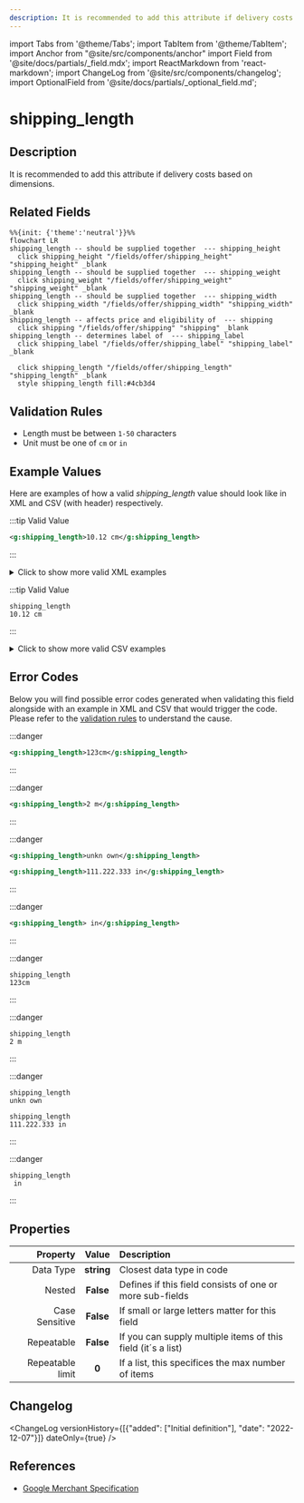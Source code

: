 ```yaml
---
description: It is recommended to add this attribute if delivery costs based on dimensions.
---
```


import Tabs from '@theme/Tabs';
import TabItem from '@theme/TabItem';
import Anchor from "@site/src/components/anchor"
import Field from '@site/docs/partials/_field.mdx';
import ReactMarkdown from 'react-markdown';
import ChangeLog from '@site/src/components/changelog';
import OptionalField from '@site/docs/partials/_optional_field.md';

# shipping_length

<OptionalField/>

## Description

It is recommended to add this attribute if delivery costs based on dimensions.


## Related Fields

```mermaid
%%{init: {'theme':'neutral'}}%%
flowchart LR
shipping_length -- should be supplied together  --- shipping_height
  click shipping_height "/fields/offer/shipping_height" "shipping_height" _blank
shipping_length -- should be supplied together  --- shipping_weight
  click shipping_weight "/fields/offer/shipping_weight" "shipping_weight" _blank
shipping_length -- should be supplied together  --- shipping_width
  click shipping_width "/fields/offer/shipping_width" "shipping_width" _blank
shipping_length -- affects price and eligibility of  --- shipping
  click shipping "/fields/offer/shipping" "shipping" _blank
shipping_length -- determines label of  --- shipping_label
  click shipping_label "/fields/offer/shipping_label" "shipping_label" _blank

  click shipping_length "/fields/offer/shipping_length" "shipping_length" _blank
  style shipping_length fill:#4cb3d4
```




## Validation Rules

- Length must be between `1-50` characters
- Unit must be one of `cm` or `in`


## Example Values

Here are examples of how a valid *shipping_length* value  should look like in XML and CSV (with header) respectively.

<Tabs>
  <TabItem value="valid_xml" label="XML" default>

:::tip Valid Value

```xml
<g:shipping_length>10.12 cm</g:shipping_length>
```

:::

<details>
  <summary>Click to show more valid XML examples</summary>
  <div>

```xml
<g:shipping_length>10.12 cm</g:shipping_length>
```

```xml
<g:shipping_length>0 cm</g:shipping_length>
```

```xml
<g:shipping_length>0.0 in</g:shipping_length>
```

```xml
<g:shipping_length>11 cm</g:shipping_length>
```

```xml
<g:shipping_length>15.2 in</g:shipping_length>
```


  </div>
</details>

 </TabItem>
  <TabItem value="valid_csv" label="CSV">

:::tip Valid Value

```csv
shipping_length
10.12 cm
```

:::

<details>
  <summary>Click to show more valid CSV examples</summary>
  <div>

```csv
shipping_length
10.12 cm
```

```csv
shipping_length
0 cm
```

```csv
shipping_length
0.0 in
```

```csv
shipping_length
11 cm
```

```csv
shipping_length
15.2 in
```


  </div>
</details>

  </TabItem>
</Tabs>

## Error Codes

Below you will find possible error codes generated when validating this field alongside with an example in XML and CSV that would trigger the code. Please refer to the [validation rules](#validation-rules) to understand the cause.

<Tabs>
  <TabItem value="invalid_xml" label="XML" default>

:::danger <Anchor id="validation_invalid_format" title="validation_invalid_format" />

```xml
<g:shipping_length>123cm</g:shipping_length>
```

:::

:::danger <Anchor id="validation_invalid_length_unit" title="validation_invalid_length_unit" />

```xml
<g:shipping_length>2 m</g:shipping_length>
```

:::

:::danger <Anchor id="validation_invalid_value" title="validation_invalid_value" />

```xml
<g:shipping_length>unkn own</g:shipping_length>
```
```xml
<g:shipping_length>111.222.333 in</g:shipping_length>
```

:::

:::danger <Anchor id="validation_missing_value" title="validation_missing_value" />

```xml
<g:shipping_length> in</g:shipping_length>
```

:::


 </TabItem>
  <TabItem value="invalid_csv" label="CSV">

:::danger <Anchor id="validation_invalid_format" title="validation_invalid_format" />

```csv
shipping_length
123cm
```

:::

:::danger <Anchor id="validation_invalid_length_unit" title="validation_invalid_length_unit" />

```csv
shipping_length
2 m
```

:::

:::danger <Anchor id="validation_invalid_value" title="validation_invalid_value" />

```csv
shipping_length
unkn own
```
```csv
shipping_length
111.222.333 in
```

:::

:::danger <Anchor id="validation_missing_value" title="validation_missing_value" />

```csv
shipping_length
 in
```

:::


  </TabItem>
</Tabs>

## Properties

|     **Property** |         **Value**          | **Description**                                              |
|-----------------:|:--------------------------:|:-------------------------------------------------------------|
|        Data Type |    **string**     | Closest data type in code                                    |
|           Nested |      **False**      | Defines if this field consists of one or more sub-fields     |
|   Case Sensitive |  **False**  | If small or large letters matter for this field              |
|       Repeatable |    **False**    | If you can supply multiple items of this field (it´s a list) |
| Repeatable limit | **0** | If a list, this specifices the max number of items           |

## Changelog
<ChangeLog versionHistory={[{"added": ["Initial definition"], "date": "2022-12-07"}]} dateOnly={true} />

## References
- [Google Merchant Specification](https://support.google.com/merchants/answer/6324498?hl=en-GB&ref_topic=6324338)

